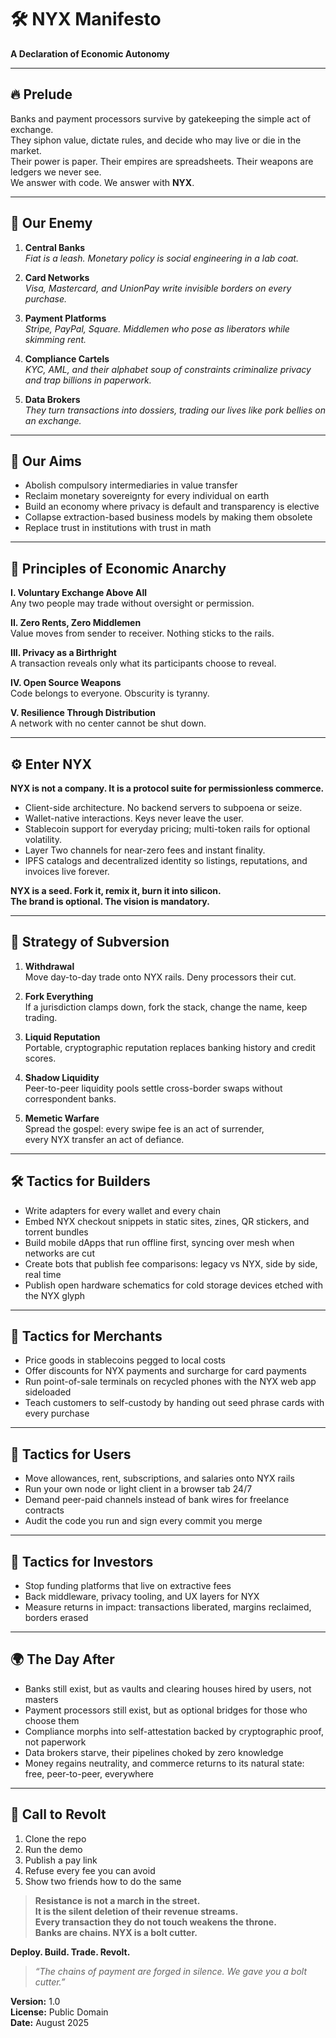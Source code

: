# 🛠️ NYX Manifesto  
**A Declaration of Economic Autonomy**  

---

## 🔥 Prelude

Banks and payment processors survive by gatekeeping the simple act of exchange.  
They siphon value, dictate rules, and decide who may live or die in the market.  
Their power is paper. Their empires are spreadsheets. Their weapons are ledgers we never see.  
We answer with code. We answer with **NYX**.

---

## 🧨 Our Enemy

1. **Central Banks**  
   *Fiat is a leash. Monetary policy is social engineering in a lab coat.*

2. **Card Networks**  
   *Visa, Mastercard, and UnionPay write invisible borders on every purchase.*

3. **Payment Platforms**  
   *Stripe, PayPal, Square. Middlemen who pose as liberators while skimming rent.*

4. **Compliance Cartels**  
   *KYC, AML, and their alphabet soup of constraints criminalize privacy and trap billions in paperwork.*

5. **Data Brokers**  
   *They turn transactions into dossiers, trading our lives like pork bellies on an exchange.*

---

## 🧭 Our Aims

- Abolish compulsory intermediaries in value transfer  
- Reclaim monetary sovereignty for every individual on earth  
- Build an economy where privacy is default and transparency is elective  
- Collapse extraction-based business models by making them obsolete  
- Replace trust in institutions with trust in math  

---

## 📜 Principles of Economic Anarchy

**I. Voluntary Exchange Above All**  
Any two people may trade without oversight or permission.

**II. Zero Rents, Zero Middlemen**  
Value moves from sender to receiver. Nothing sticks to the rails.

**III. Privacy as a Birthright**  
A transaction reveals only what its participants choose to reveal.

**IV. Open Source Weapons**  
Code belongs to everyone. Obscurity is tyranny.

**V. Resilience Through Distribution**  
A network with no center cannot be shut down.

---

## ⚙️ Enter NYX

**NYX is not a company. It is a protocol suite for permissionless commerce.**

- Client-side architecture. No backend servers to subpoena or seize.  
- Wallet-native interactions. Keys never leave the user.  
- Stablecoin support for everyday pricing; multi-token rails for optional volatility.  
- Layer Two channels for near-zero fees and instant finality.  
- IPFS catalogs and decentralized identity so listings, reputations, and invoices live forever.  

**NYX is a seed. Fork it, remix it, burn it into silicon.  
The brand is optional. The vision is mandatory.**

---

## 🧨 Strategy of Subversion

1. **Withdrawal**  
   Move day-to-day trade onto NYX rails. Deny processors their cut.

2. **Fork Everything**  
   If a jurisdiction clamps down, fork the stack, change the name, keep trading.

3. **Liquid Reputation**  
   Portable, cryptographic reputation replaces banking history and credit scores.

4. **Shadow Liquidity**  
   Peer-to-peer liquidity pools settle cross-border swaps without correspondent banks.

5. **Memetic Warfare**  
   Spread the gospel: every swipe fee is an act of surrender,  
   every NYX transfer an act of defiance.

---

## 🛠️ Tactics for Builders

- Write adapters for every wallet and every chain  
- Embed NYX checkout snippets in static sites, zines, QR stickers, and torrent bundles  
- Build mobile dApps that run offline first, syncing over mesh when networks are cut  
- Create bots that publish fee comparisons: legacy vs NYX, side by side, real time  
- Publish open hardware schematics for cold storage devices etched with the NYX glyph  

---

## 🏪 Tactics for Merchants

- Price goods in stablecoins pegged to local costs  
- Offer discounts for NYX payments and surcharge for card payments  
- Run point-of-sale terminals on recycled phones with the NYX web app sideloaded  
- Teach customers to self-custody by handing out seed phrase cards with every purchase  

---

## 👥 Tactics for Users

- Move allowances, rent, subscriptions, and salaries onto NYX rails  
- Run your own node or light client in a browser tab 24/7  
- Demand peer-paid channels instead of bank wires for freelance contracts  
- Audit the code you run and sign every commit you merge  

---

## 💸 Tactics for Investors

- Stop funding platforms that live on extractive fees  
- Back middleware, privacy tooling, and UX layers for NYX  
- Measure returns in impact: transactions liberated, margins reclaimed, borders erased  

---

## 🌍 The Day After

- Banks still exist, but as vaults and clearing houses hired by users, not masters  
- Payment processors still exist, but as optional bridges for those who choose them  
- Compliance morphs into self-attestation backed by cryptographic proof, not paperwork  
- Data brokers starve, their pipelines choked by zero knowledge  
- Money regains neutrality, and commerce returns to its natural state: free, peer-to-peer, everywhere  

---

## 🗽 Call to Revolt

1. Clone the repo  
2. Run the demo  
3. Publish a pay link  
4. Refuse every fee you can avoid  
5. Show two friends how to do the same  

> **Resistance is not a march in the street.  
> It is the silent deletion of their revenue streams.  
> Every transaction they do not touch weakens the throne.  
> Banks are chains. NYX is a bolt cutter.**

**Deploy. Build. Trade. Revolt.**

> _“The chains of payment are forged in silence. We gave you a bolt cutter.”_

**Version:** 1.0  
**License:** Public Domain  
**Date:** August 2025
